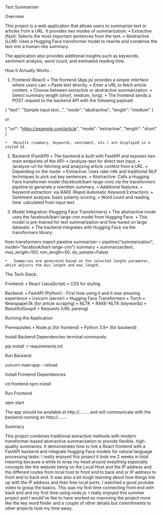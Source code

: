 Text Summariser

Overview

This project is a web application that allows users to summarize text or articles from a URL. It provides two modes of summarization:
	•	Extractive (fast): Selects the most important sentences from the text.
	•	Abstractive (LLM): Uses a Hugging Face transformer model to rewrite and condense the text into a human-like summary.

The application also provides additional insights such as keywords, sentiment analysis, word count, and estimated reading time.


How It Actually Works :

1. Frontend (React)
	•	The frontend (App.js) provides a simple interface where users can:
	•	Paste text directly.
	•	Enter a URL to fetch article content.
	•	Choose between extractive or abstractive summarization.
	•	Select summary length (short, medium, long).
	•	The frontend sends a POST request to the backend API with the following payload:

{
  "text": "Sample input text...",
  "mode": "abstractive",
  "length": "medium"
}

or

{
  "url": "https://example.com/article",
  "mode": "extractive",
  "length": "short"
}

	•	Results (summary, keywords, sentiment, etc.) are displayed in a styled UI.



2. Backend (FastAPI)
	•	The backend is built with FastAPI and exposes two main endpoints of the API:
	•	/analyze-text for direct text input.
	•	/analyze-url for fetching and analyzing article content from a URL.
	•	Depending on the mode:
	•	Extractive: Uses rake-nltk and traditional NLP techniques to pick out key sentences.
	•	Abstractive: Calls a Hugging Face transformer model (facebook/bart-large-cnn) via the transformers pipeline to generate a rewritten summary.
	•	Additional features:
	•	Keyword extraction: via RAKE (Rapid Automatic Keyword Extraction).
	•	Sentiment analysis: basic polarity scoring.
	•	Word count and reading time: calculated from input text.



3. Model Integration (Hugging Face Transformers)
	•	The abstractive mode uses the facebook/bart-large-cnn model from Hugging Face.
	•	This model is pre-trained for text summarization and fine-tuned on large datasets.
	•	The backend integrates with Hugging Face via the transformers library:

from transformers import pipeline
summarizer = pipeline("summarization", model="facebook/bart-large-cnn")
summary = summarizer(text, max_length=150, min_length=50, do_sample=False)

	•	Summaries are generated based on the selected length parameter, which adjusts the min_length and max_length.


The Tech Stack: 

Frontend:
	•	React (JavaScript)
	•	CSS for styling

Backend:
	•	FastAPI (Python) - First time using it and it was amazing experience
	•	Uvicorn (server)
	•	Hugging Face Transformers
	•	Torch
	•	Newspaper3k (for article scraping)
	•	NLTK + RAKE-NLTK (keywords)
	•	BeautifulSoup4 + Requests (URL parsing)


Running the Application

Prerequisites
	•	Node.js (for frontend)
	•	Python 3.9+ (for backend)

Install Backend Dependencies terminal commands:

pip install -r requirements.txt

Run Backend

uvicorn main:app --reload

Install Frontend Dependencies

cd frontend
npm install

Run Frontend

npm start

The app should be available at http://........ and will communicate with the backend running on http://.......



Summary

This project combines traditional extractive methods with modern transformer-based abstractive summarization to provide flexible, high-quality summaries. It demonstrates how to link a React frontend with a FastAPI backend and integrate Hugging Face models for natural language processing tasks. I really enjoyed this project it took me 2 weeks in total meaning because a while to wrap my head around eveything especially concepts like the website being on the Local Host and the IP address and the different routes from local host to front end to back end or IP address to front end to back end. It was also a bit tough learning about how things link up with the IP address and then free local ports. I watched a good youtube video to grasp the basics. This was my first time connecting front end with back end and my first time using node.js. I really enjoyed this summer project and I would've like to have worked on improving the project more like the key word finder and a couple of other details but commitments to other projects took my time away.




